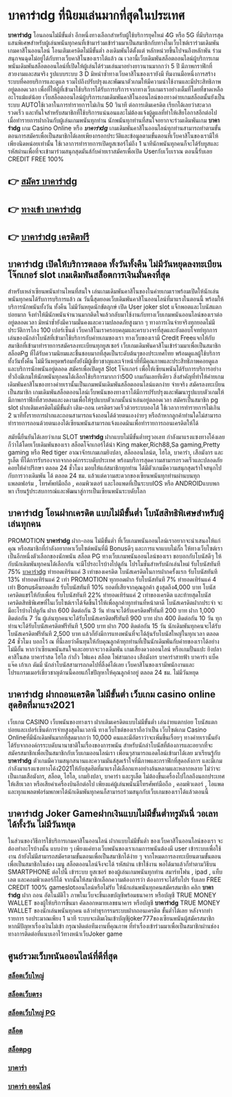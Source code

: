 # บาคาร่าdg  ที่นิยมเล่นมากที่สุดในประเทศ

**บาคาร่าdg** โอนถอนไม่มีขั้นต่ำ  อีกหนึ่งทางเลือกสำหรับผู้ใช้บริการยุคใหม่ 4G หรือ 5G ที่มีบริการสุดแสนพิเศษสำหรับผู้เล่นพนันทุกคนที่เข้ามาร่วมเข้าร่วมมาเป็นสมาชิกกับทางในเว็บไซต์เราร่วมเดิมพัน เกมคาสิโนออนไลน์ โอนเติมเครดิตไม่มีขั้นต่ำ ลงเดิมพันได้ตั้งแต่ หลักหน่วยขึ้นไปจนถึงหลักพัน ร่วมสนุกจนฉุดไม่อยู่ได้กับทางเว็บคาสิโนของเราได้แล้ว ณ เวลานี้เว็บเดิมพันสล็อตออนไลน์ผู้บริการเกมพนันเดิมพันสล็อตออนไลน์ที่เปิดให้ผู้เล่นได้ร่วมเล่นมาอย่างยาวนานมากกว่า 5 ปี มีภาพกราฟิกที่สวยงามและสมจริง รูปแบบระบบ 3 D
มิหนำซ้ำทางเว็บคาสิโนของเรายังมี ทีมงานมือหนึ่งการสร้างระบบที่คอยบริการและดูแล  รวมไปถึงปรับปรุงและพัฒนาตัวเกมให้มีความน่าใช้งานและมีประสิทธิภาพอยู่ตลอดเวลา เพื่อที่ให้ผู้ที่เข้ามาใช้บริการได้รับการบริการจากทางเว็บเกมเราอย่างเต็มที่โดยที่ขาดเหลืออะไรแม้แต่น้อย เว็บสล็อตออนไลน์ผู้บริการเกมเดิมพันคาสิโนออนไลน์ของทางค่ายเกมสล็อตนั้นยังเป็นระบบ AUTOใช้เวลาในการทำรายการไม่เกิน 50 วินาที ต่อการเติมเครดิต เรียกได้เลยว่าสะดวกรวดเร็ว และทันใจสำหรับสมาชิกที่ใช้บริการแน่นอนและไม่ต้องแจ้งผู้ดูแลที่ทำให้เสียโอกาสอีกต่อไปเมื่อทำรายการฝากงินกับผู้เล่นเกมพนันทุกท่าน
นักพนันทุกท่านที่สนใจอยากจะร่วมเดิมพันเกม **บาคาร่าdg** เกม Casino Online หรือ ***บาคาร่าdg*** เกมเดิมพันคาสิโนออนไลน์ทุกท่านสามารถทำตามขั้นตอนการสมัครเพื่อเป็นสมาชิกได้เลยเพียงกรอกประวัติและข้อมูลตามขั้นตอนที่เว็บคาสิโนของเรามีให้เพียงนิดหน่อยเท่านั้น ใช้เวลาการทำรายการเปิดยูสเซอร์ไม่ถึง 1 นาทีนักพนันทุกคนก็จะได้รับยูสและรหัสผ่านเพื่อที่จะเข้ามาร่วมสนุกสุดมันส์กับค่ายเราสมัครเพื่อเปิด Userกับเว็บเราณ ตอนนี้รับเลย CREDIT FREE 100%

## 👉 [สมัคร บาคาร่าdg](https://archa888.com/)
## 👉 [ทางเข้า บาคาร่าdg](https://archa888.com/)
## 👉 [บาคาร่าdg เครดิตฟรี](https://archa888.com/)

## บาคาร่าdg เปิดให้บริการตลอด ทั้งวันทั้งคืน ไม่มีวันหยุดลงทะเบียน โจ๊กเกอร์ slot เกมเดิมพันสล็อตการเงินมั่นคงที่สุด

สำหรับเหล่าเซียนพนันท่านไหนที่สนใจ เล่นเกมเดิมพันคาสิโนของในค่ายเกมเราพร้อมเปิดให้นักเล่นพนันทุกคนได้รับการบริการแล้ว ณ วันนี้สุดยอดเว็บเดิมพันคาสิโนออนไลน์ที่มาแรงในตอนนี้ พร้อมให้บริการนักพนันทั้งวัน ทั้งคืน ไม่มีวันหยุดนักขัตฤกษ์ เปิด User joker slot แจ็กพอตและโบนัสแตกบ่อยมาก จึงทำให้มีนักพนันจำนวนมากติดใจแล้วกลับมาใช้งานกับทางเว็บเกมพนันออนไลน์ของเราต่ออยู่ตลอดเวลา มิหนำซ้ำยังมีความมั่นคงและความปลอดภัยสูงมาก ๆ ทางการเงินจ่ายจริงทุกยอดไม่มีประวัติการโกง 100 เปอร์เซ็นต์ เว็บคาสิโนเราครอบคลุมและครบวงจรที่สุดและยังตอบโจทย์ทุกการเล่นของนักล่าโบนัสที่เข้ามาใช้บริการกับค่ายเกมของเรา
ทางเว็บของเรามี Credit Freeแจกให้กับสมาชิกที่เข้ามาทำรายการสมัครลงทะเบียนทุกยูสเซอร์ เว็บเกมเดิมพันคาสิโนเข้าร่วมมาเพื่อเป็นสมาชิก สล็อตPg ที่ได้รับความนิยมและชื่นชอบมากที่สุดเป็นระดับต้นๆของประเทศไทย พร้อมดูแลผู้ใช้บริการทั้งวันทั้งคืน ไม่มีวันหยุดพร้อมทั้งยังมีผู้เชี่ยวชาญและเจ้าหน้าที่ที่มีคุณภาพและประสิทธิภาพคอยดูแลและบริการนักพนันอยู่ตลอด สมัครเพื่อเปิดยูส Slot โจ๊กเกอร์ เพื่อให้เซียนพนันได้รับการบริการอย่างทั่วถึงมีเกมให้นักพนันทุกคนได้เลือกใช้บริการมากกว่า500 เกมกันเลยทีเดียว
สิ่งสำคัญที่ทำให้ค่ายเกมเดิมพันคาสิโนของทางค่ายเรานั้นเป็นเกมพนันเดิมพันสล็อตออนไลน์แตกง่าย จ่ายจริง สมัครลงทะเบียนเป็นสมาชิก  เกมเดิมพันสล็อตออนไลน์เว็บพนันของทางเราได้มีการปรับปรุงและพัฒนารูปแบบตัวเกมให้มีภาพกราฟิกที่สวยสดและงดงามเพื่อให้รูปแบบตัวเกมนั้นน่าเล่นอยู่ตลอดเวลา สมัครเป็นสมาชิก pg slot ฝากเติมเครดิตไม่มีขั้นต่ำ เติม-ถอน เครดิตรวดเร็วด้วยระบบออโต้ ใช้เวลาการทำรายการไม่เกิน 2 นาทีทั้งรายการฝากและถอนสามารถแจ้งถอนได้ด้วยตนเองง่ายๆ หรือถ้าหากลูกค้าท่านใดไม่สามารถทำรายการถอนด้วยตนเองได้เซียนพนันสามารถแจ้งแอดมินเพื่อทำรายการถอนเครดิตให้ได้

สมัยนี้ยืนยันได้เลยว่าเกม SLOT **บาคาร่าdg** ฝากแบบไม่มีขั้นต่ำทรูวอเลท กำลังมาแรงแซงทางโค้งเลยก็ว่าได้โดยเว็บเดิมพันของเรา สล็อตโจ๊กเกอร์ได้นำ  King maker,Rich88,Sa gaming,Pretty gaming  หรือ Red tiger อาณาจักรเกมเกมยิงปลา, สล็อออนไลน์ต, ไฮโล, บาคาร่า, เสือมังกร และรูเล็ต ที่ได้การรับรองจากจากองค์กรระบดับประเทศ พร้อมบริการสุดความสามารถรวดเร็วและปลอดภัยคอยให้คำปรึกษา ตลอด 24 ชั่วโมง มอบให้แก่สมาชิกทุกท่าน ได้มีตัวเกมมีความสนุกสุดเร้าใจสนุกไปกับการวางเดิมพัน ได้ ตลอด 24 ชม. แล้วแต่ความสะดวกของเซียนพนันทุกท่านผ่านบนทุกแพลตฟอร์ม , โทรศัพท์มือถือ , คอมพิวเตอร์ และไอแพดที่เป็นระบบIOS หรือ ANDROIDแบบพกพา เรียนรู้ประสบการณ์และพัฒนาสู่การเป็นเซียนพนันระบดับโลก

## บาคาร่าdg โอนฝากเครดิต แบบไม่มีขั้นต่ำ โบนัสสิทธิพิเศษสำหรับผู้เล่นทุกคน

 PROMOTION  **บาคาร่าdg** ฝาก-ถอน ไม่มีขั้นต่ำ ที่เว็บเกมพนันออนไลน์เราอยากจะนำเสนอให้แก่  คุณ หรือสมาชิกที่กำลังอยากหาเว็บไซต์พนันที่มี Bonusดีๆ และการแจกแบบไม่กั๊ก ให้ทางเว็บไซต์เราเป็นอีกหนึ่งตัวเลือกของนักพนัน สล็อต PG ทางเว็บเกมพนันออนไลน์ของเรา ขอบอกกับโบนัสดีๆ ให้กับนักเดิมพันทุกคนได้เลือกกัน จะมีโปรอะไรบ้างไปดูกัน
โปรโมชั่นสำหรับนักเล่นใหม่ รับโบนัสทันที 75% [บาคาร่าdg](https://archa888.com/) ทำยอดเทิร์นแค่ 3 เท่าของเครดิต
โบนัสเครดิตในการฝากครั้งแรก รับโบนัสทันที 13% ทำยอดเทิร์นแค่ 2 เท่า
 PROMOTION ทุกยอดฝาก รับโบนัสทันที 7% ทำยอดเทิร์นแค่ 4 เท่า
Bonusคืนยอดเสีย รับโบนัสทันที 10% ยอดที่เสียจากคุณลูกค้า สูงสุดถึง4,000 บาท
โบนัสเครดิตแชร์ให้กับเพื่อน รับโบนัสทันที 22% ทำยอดเทิร์นแค่ 2 เท่าของเครดิต
และท้ายสุดโบนัสเครดิตสิทธิพิเศษที่ในเว็บไซต์เราได้จัดขึ้นไว้ให้เพื่อลูกค้าทุกท่านที่หน้าตาดี โบนัสเครดิตฝากประจำ จะมีอะไรบ้างไปดูกัน
ฝาก 600 ติดต่อกัน 3 วัน ท่านจะได้รับเครดิตฟรีทันที 200 บาท
ฝาก 1,000 ติดต่อกัน 7 วัน ผู้เล่นทุกคนจะได้รับโบนัสเครดิตฟรีทันที 900 บาท
ฝาก 400 ติดต่อกัน 10 วัน ทุกท่านจะได้รับโบนัสเครดิตฟรีทันที 1,500 บาท
ฝาก 700 ติดต่อกัน 15 วัน นักเดิมพันทุกคนจะได้รับโบนัสเครดิตฟรีทันที 2,500 บาท
แล้วก็ยังมีการแทงพนันที่จะได้ลุ้นรับโบนัสใหญ่ในทุกเวลา ตลอด 24 ชั่วโมง บอกไว้ ณ ที่นี้เลยว่าคืนทุนให้กับคุณลูกค้าทุกท่านที่เป็นนักเดิมพันกับค่ายของเราได้อย่างไม่มีอั้น หากว่าเซียนพนันสนใจและอยากจะวางเดิมพัน เกมเสี่ยงดวงออนไลน์ หรือเกมปั่นแปะ ยิงปลา คาสิโนสด บาคาร่าสด ไฮโล กำถั่ว ไพ่แคง สล็อต ไพ่สามกอง เสือมังกร บาคาร่าสายฟ้า บาคาร่า แบ็คแจ๊ค เก้าเก ดัมมี่ นักล่าโบนัสสามารถกดไปที่ลิ้งค์ได้เลย เว็บคาสิโนของเรามีพนักงานและโปรแกรมเมอร์เชี่ยวชาญด้านนี้คอยแก้ไขปัญหาให้คุณลูกค้าอยู่ ตลอด 24 ชม. ไม่มีวันหยุด

## บาคาร่าdg ฝากถอนเครดิต ไม่มีขั้นต่ำ  เว็บเกม casino online สุดฮิตที่มาแรง2021

เว็บเกม CASINO เว็บพนันของทางเรา ฝากเติมเครดิตแบบไม่มีขั้นต่ำ เล่นง่ายแตกบ่อย โบนัสแตกบ่อยและเปอร์เซ็นต์การจ่ายสูงสุดในเวลานี ทางเว็บไซต์ของเราถือว่าเป็น เว็บไซต์เกม  Casino Onlineที่มีนักเดิมพันมากที่สุดมากกว่า 10,000 คนและมีอัตราว่าจะเพิ่มขึ้นเรื่อยๆ ทางค่ายเรานั้นยังได้รับจากองค์กรระบดับนานาชาติในเรื่องของการพนัน สำหรับนักล่าโบนัสที่ต้องการและอยากที่จะสมัครสมาชิกเพื่อเป็นสมาชิกกับเว็บเกมออนไลน์เรา เพื่อนๆสามารถแอดไลน์เข้ามาได้เลย
	มาเรียนรู้กับ **บาคาร่าdg** ตัวเกมมีความสนุกสนานและความมันส์สุดเร้าใจที่มีภาพและกราฟิกที่สุดอลังการ และมีเกมกำลังมาแรงแซงทางโค้ง2021ให้กับสุดฮิตที่มาแรงได้เลือกแทงอย่างล้นหลามและหลากหลาย  ไม่ว่าจะเป็นเกมเสือมังกร, สล็อต, ไฮโล, เกมยิงปลา, บาคาร่า และรูเล็ต ไม่ต้องขึ้นเครื่องไปไกลถึงนอกประเทศให้เสียเวลา หรือเสียค่าเครื่องบินอีกต่อไป เพียงแค่ผู้เล่นพนันมีโทรศัพท์มือถือ , คอมพิวเตอร์ , ไอแพด และทุกแพลตฟอร์มพกพาได้นักเดิมพันทุกคนก็สามารถร่วมสนุกกับเว็บเกมของเราได้แล้วตอนนี้

## บาคาร่าdg Joker Gameฝากเงินแบบไม่มีขั้นต่ำทรูมันนี่ วอเลทได้ทั้งวัน ไม่มีวันหยุด

ในส่วนของวิธีการใช้บริการเกมคาสิโนออนไลน์ ฝากแบบไม่มีขั้นต่ำ ของเว็บคาสิโนออนไลน์ของเรา จะต้องทำอะไรบ้างนั้น แบบง่าย ๆ เพียงแค่ทางเว็บพนันของเราเกมการพนันต้องมี user เข้าระบบเพื่อใช้งาน ถ้ายังไม่มีสามารถสมัครตามขั้นตอนเพื่อเป็นสมาชิกได้ง่าย ๆ จากโหมดการลงทะเบียนตามขั้นตอนเพื่อเป็นสมาชิกในช่อง เมนู สล็อตออนไลน์จึงจะได้ รหัสผ่าน เข้าใช้งาน พอได้มาแล้วก็ทำตามวิธีบน SMARTPHONE ต่อไปนี้
เข้าระบบ ยูสเซอร์  ของผู้เล่นเกมพนันทุกท่าน สมาร์ทโฟน , ipad , แท็บเลต และคอมพิวเตอร์ก็ได้
จากนั้นให้สมาชิกเลือกความต้องการว่า ต้องการจะได้รับโปร รับเลย FREE CREDIT 100% gameslotออนไลน์หรือไม่รับ
ให้นักเล่นพนันทุกคนสมัครสมาชิก คลิก **บาคาร่าdg** ฝาก ถอน  อัตโนมัติไว ภาพในเว็บจะขึ้นเลขบัญชีพร้อมธนาคาร หรือบัญชี TRUE MONEY WALLET ของผู้ให้บริการขึ้นมา
คัดลอกหมายเลขธนาคาร หรือบัญชี **บาคาร่าdg** TRUE MONEY WALLET ของนักเล่นพนันทุกคน แล้วทำธุรกรรมระบบฝากถอนเครดิต ขั้นต่ำได้เลย
หลังจากทำรายการ รอประมาณเพียง 1 นาที ระบบจะเติมเงินเข้าบัญชีjoker777ของเซียนพนันผู้สมัครสมาชิก
หากมีปัญหาเรื่องเงินไม่เข้า กรุณาติดต่อทีมงานที่คุณภาพ ที่ทำเรื่องเข้าร่วมมาเพื่อเป็นสมาชิกผ่านช่องทางการติดต่อที่แนบเอาไว้ทางหน้าเว็บJoker game

## ศูนย์รวมเว็บพนันออนไลน์ที่ดีที่สุด

### [สล็อตเว็บใหญ่](https://archa888.com/)
### [สล็อตเว็บตรง](https://slot168boy.com/)
### [สล็อตเว็บใหญ่ PG](https://archa888.com/)
### [สล็อต](https://atom.io/themes/%E0%B8%AA%E0%B8%A5%E0%B9%87%E0%B8%AD%E0%B8%95%E3%80%90%E0%B9%80%E0%B8%A7%E0%B9%87%E0%B8%9A%20%E0%B8%AA%E0%B8%A5%E0%B9%87%E0%B8%AD%E0%B8%95%20%E0%B8%AD%E0%B8%AD%E0%B8%99%E0%B9%84%E0%B8%A5%E0%B8%99%E0%B9%8C%20%E0%B8%AD%E0%B8%B1%E0%B8%99%E0%B8%94%E0%B8%B1%E0%B8%9A%201%E3%80%91)
### [สล็อตpg](https://atom.io/themes/%E0%B8%AA%E0%B8%A5%E0%B9%87%E0%B8%AD%E0%B8%95pg%E3%80%90pg%20slot%201%20%E0%B8%9A%E0%B8%B2%E0%B8%97%E3%80%91)
### [บาคาร่า](https://atom.io/themes/%E0%B8%9A%E0%B8%B2%E0%B8%84%E0%B8%B2%E0%B8%A3%E0%B9%88%E0%B8%B2%E3%80%90%E0%B8%82%E0%B8%B1%E0%B9%89%E0%B8%99%E0%B8%95%E0%B9%88%E0%B8%B3%201%20%E0%B8%9A%E0%B8%B2%E0%B8%97%E3%80%91)
### [บาคาร่า ออนไลน์](https://atom.io/themes/%E0%B8%9A%E0%B8%B2%E0%B8%84%E0%B8%B2%E0%B8%A3%E0%B9%88%E0%B8%B2%20%E0%B8%AD%E0%B8%AD%E0%B8%99%E0%B9%84%E0%B8%A5%E0%B8%99%E0%B9%8C%E3%80%90%E0%B9%80%E0%B8%A7%E0%B9%87%E0%B8%9A%20%E0%B8%AA%E0%B8%A5%E0%B9%87%E0%B8%AD%E0%B8%95%20%E0%B8%AD%E0%B8%AD%E0%B8%99%E0%B9%84%E0%B8%A5%E0%B8%99%E0%B9%8C%20%E0%B8%AD%E0%B8%B1%E0%B8%99%E0%B8%94%E0%B8%B1%E0%B8%9A%201%E3%80%91)
